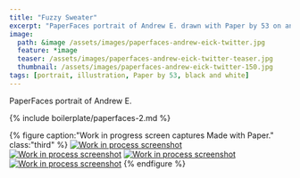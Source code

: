 ```yaml
---
title: "Fuzzy Sweater"
excerpt: "PaperFaces portrait of Andrew E. drawn with Paper by 53 on an iPad."
image: 
  path: &image /assets/images/paperfaces-andrew-eick-twitter.jpg 
  feature: *image
  teaser: /assets/images/paperfaces-andrew-eick-twitter-teaser.jpg
  thumbnail: /assets/images/paperfaces-andrew-eick-twitter-150.jpg
tags: [portrait, illustration, Paper by 53, black and white]
---
```


PaperFaces portrait of Andrew E.

{% include boilerplate/paperfaces-2.md %}

{% figure caption:"Work in progress screen captures Made with Paper." class:"third" %}
[![Work in process screenshot](/assets/images/paperfaces-andrew-eick-process-1-600.jpg)](/assets/images/paperfaces-andrew-eick-process-1-lg.jpg) [![Work in process screenshot](/assets/images/paperfaces-andrew-eick-process-2-600.jpg)](/assets/images/paperfaces-andrew-eick-process-2-lg.jpg) [![Work in process screenshot](/assets/images/paperfaces-andrew-eick-process-3-600.jpg)](/assets/images/paperfaces-andrew-eick-process-3-lg.jpg) [![Work in process screenshot](/assets/images/paperfaces-andrew-eick-process-4-600.jpg)](/assets/images/paperfaces-andrew-eick-process-4-lg.jpg)
{% endfigure %}
